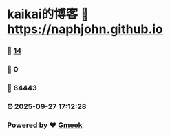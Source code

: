 # kaikai的博客 :link: https://naphjohn.github.io 
### :page_facing_up: [14](https://naphjohn.github.io/tag.html) 
### :speech_balloon: 0 
### :hibiscus: 64443 
### :alarm_clock: 2025-09-27 17:12:28 
### Powered by :heart: [Gmeek](https://github.com/Meekdai/Gmeek)
